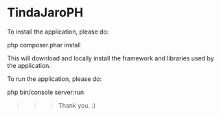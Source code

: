 TindaJaroPH
===========

To install the application, please do:

php composer.phar install

This will download and locally install the framework and libraries used by the application.

To run the application, please do:

php bin/console server:run

>>> Thank you. :)
